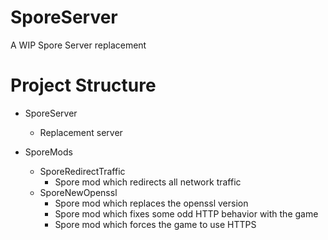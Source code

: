 # SporeServer
A WIP Spore Server replacement


# Project Structure

* SporeServer
   * Replacement server

* SporeMods
   * SporeRedirectTraffic
     * Spore mod which redirects all network traffic
   * SporeNewOpenssl
     * Spore mod which replaces the openssl version
	 * Spore mod which fixes some odd HTTP behavior with the game
	 * Spore mod which forces the game to use HTTPS
   
